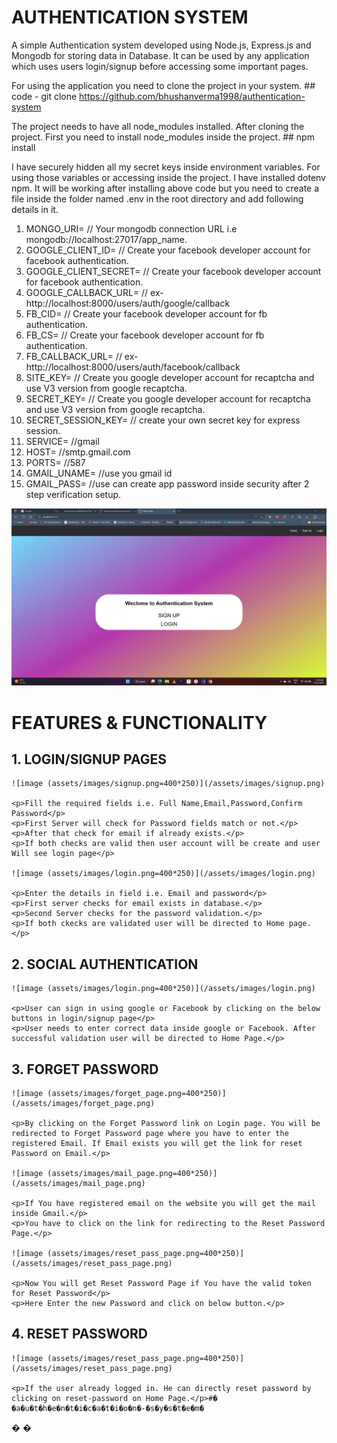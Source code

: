 # AUTHENTICATION SYSTEM

A simple Authentication system developed using Node.js, Express.js and Mongodb for storing data in Database. It can be used by any application which uses users login/signup before accessing some important pages.

For using the application you need to clone the project in your system. 
    ## code - git clone https://github.com/bhushanverma1998/authentication-system

The project needs to have all node_modules installed. After cloning the project. First you need to install node_modules inside the project.
    ## npm install

I have securely hidden all my secret keys inside environment variables. For using those variables or accessing inside the project. I have installed dotenv npm. It will be working after installing above code but you need to create a file inside the folder named .env in the root directory and add following details in it.

1. MONGO_URI= // Your mongodb connection URL i.e mongodb://localhost:27017/app_name.
2. GOOGLE_CLIENT_ID= // Create your facebook developer account for facebook authentication.
3. GOOGLE_CLIENT_SECRET= // Create your facebook developer account for facebook authentication.
4. GOOGLE_CALLBACK_URL= // ex-http://localhost:8000/users/auth/google/callback
5. FB_CID= // Create your facebook developer account for fb authentication.
6. FB_CS= // Create your facebook developer account for fb authentication.
7. FB_CALLBACK_URL= // ex-http://localhost:8000/users/auth/facebook/callback
8. SITE_KEY= // Create you google developer account for recaptcha and use V3 version from google recaptcha.
7. SECRET_KEY= // Create you google developer account for recaptcha and use V3 version from google recaptcha.
8. SECRET_SESSION_KEY= // create your own secret key for express session.
9. SERVICE= //gmail
10. HOST= //smtp.gmail.com
11. PORTS= //587
12. GMAIL_UNAME= //use you gmail id
13. GMAIL_PASS= //use can create app password inside security after 2 step verification setup.

![image (assets/images/home.png=400*250)](/assets/images/home.png)

# FEATURES & FUNCTIONALITY

 ## 1. LOGIN/SIGNUP PAGES

    ![image (assets/images/signup.png=400*250)](/assets/images/signup.png)

    <p>Fill the required fields i.e. Full Name,Email,Password,Confirm Password</p>
    <p>First Server will check for Password fields match or not.</p>
    <p>After that check for email if already exists.</p>
    <p>If both checks are valid then user account will be create and user Will see login page</p>

    ![image (assets/images/login.png=400*250)](/assets/images/login.png)

    <p>Enter the details in field i.e. Email and password</p>
    <p>First server checks for email exists in database.</p>
    <p>Second Server checks for the password validation.</p>
    <p>If both ckecks are validated user will be directed to Home page.</p>

 ## 2. SOCIAL AUTHENTICATION

    ![image (assets/images/login.png=400*250)](/assets/images/login.png)

    <p>User can sign in using google or Facebook by clicking on the below buttons in login/signup page</p>
    <p>User needs to enter correct data inside google or Facebook. After successful validation user will be directed to Home Page.</p>

 ## 3. FORGET PASSWORD

    ![image (assets/images/forget_page.png=400*250)](/assets/images/forget_page.png)

    <p>By clicking on the Forget Password link on Login page. You will be redirected to Forget Password page where you have to enter the registered Email. If Email exists you will get the link for reset Password on Email.</p>

    ![image (assets/images/mail_page.png=400*250)](/assets/images/mail_page.png)

    <p>If You have registered email on the website you will get the mail inside Gmail.</p>
    <p>You have to click on the link for redirecting to the Reset Password Page.</p>

    ![image (assets/images/reset_pass_page.png=400*250)](/assets/images/reset_pass_page.png)

    <p>Now You will get Reset Password Page if You have the valid token for Reset Password</p>
    <p>Here Enter the new Password and click on below button.</p>

 ## 4. RESET PASSWORD

    ![image (assets/images/reset_pass_page.png=400*250)](/assets/images/reset_pass_page.png)

    <p>If the user already logged in. He can directly reset password by clicking on reset-password on Home Page.</p>#� �a�u�t�h�e�n�t�i�c�a�t�i�o�n�-�s�y�s�t�e�m�
�
�
